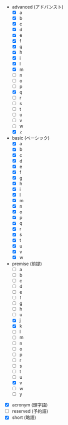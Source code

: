  - advanced (アドバンスト)
   - [x] a
   - [x] b
   - [x] c
   - [x] d
   - [x] e
   - [x] f
   - [x] g
   - [x] h
   - [x] i
   - [x] l
   - [x] m
   - [ ] n
   - [ ] o
   - [ ] p
   - [x] q
   - [ ] r
   - [ ] s
   - [ ] t
   - [ ] u
   - [ ] v
   - [ ] w
   - [x] z
 - basic (ベーシック)
   - [x] a
   - [x] b
   - [x] c
   - [x] d
   - [x] e
   - [x] f
   - [x] g
   - [x] h
   - [x] i
   - [x] l
   - [x] m
   - [x] n
   - [x] o
   - [x] p
   - [x] q
   - [x] r
   - [x] s
   - [x] t
   - [x] u
   - [x] v
   - [x] w
 - premise (前提)
   - [ ] a
   - [ ] b
   - [ ] c
   - [ ] d
   - [ ] e
   - [ ] f
   - [ ] g
   - [ ] h
   - [ ] u
   - [x] j
   - [x] k
   - [ ] l
   - [ ] m
   - [ ] n
   - [ ] o
   - [ ] p
   - [ ] r
   - [ ] s
   - [ ] t
   - [ ] u
   - [x] v
   - [ ] w
   - [ ] y
 - [x] acronym (頭字語)
 - [ ] reserved (予約語)
 - [x] short (略語)